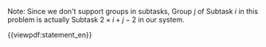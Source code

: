 Note: Since we don't support groups in subtasks, Group $j$ of Subtask $i$ in this problem is actually Subtask $2 \times i + j - 2$ in our system.

{{viewpdf:statement_en}}